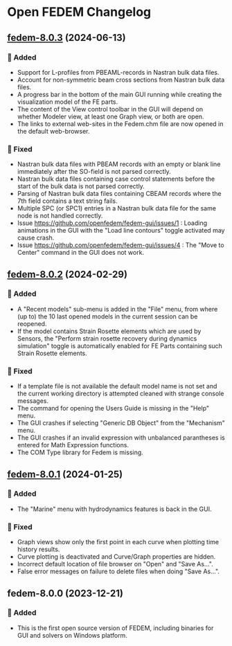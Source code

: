 <!---
  SPDX-FileCopyrightText: 2023 SAP SE

  SPDX-License-Identifier: Apache-2.0

  This file is part of FEDEM - https://openfedem.org
--->

# Open FEDEM Changelog

## [fedem-8.0.3] (2024-06-13)

### :rocket: Added

- Support for L-profiles from PBEAML-records in Nastran bulk data files.
- Account for non-symmetric beam cross sections from Nastran bulk data files.
- A progress bar in the bottom of the main GUI running while creating
  the visualization model of the FE parts.
- The content of the View control toolbar in the GUI will depend on whether
  Modeler view, at least one Graph view, or both are open.
- The links to external web-sites in the Fedem.chm file are now opened
  in the default web-browser.

### :bug: Fixed

- Nastran bulk data files with PBEAM records with an empty or blank line
  immediately after the SO-field is not parsed correctly.
- Nastran bulk data files containing case control statements before the start
  of the bulk data is not parsed correctly.
- Parsing of Nastran bulk data files containing CBEAM records where the 7th
  field contains a text string fails.
- Multiple SPC (or SPC1) entries in a Nastran bulk data file for the same node
  is not handled correctly.
- Issue https://github.com/openfedem/fedem-gui/issues/1 :
  Loading animations in the GUI with the "Load line contours" toggle activated
  may cause crash.
- Issue https://github.com/openfedem/fedem-gui/issues/4 :
  The "Move to Center" command in the GUI does not work.

## [fedem-8.0.2] (2024-02-29)

### :rocket: Added

- A "Recent models" sub-menu is added in the "File" menu, from where (up to)
  the 10 last opened models in the current session can be reopened.
- If the model contains Strain Rosette elements which are used by Sensors,
  the "Perform strain rosette recovery during dynamics simulation" toggle
  is automatically enabled for FE Parts containing such Strain Rosette elements.

### :bug: Fixed

- If a template file is not available the default model name is not set and the
  current working directory is attempted cleaned with strange console messages.
- The command for opening the Users Guide is missing in the "Help" menu.
- The GUI crashes if selecting "Generic DB Object" from the "Mechanism" menu.
- The GUI crashes if an invalid expression with unbalanced parantheses
  is entered for Math Expression functions.
- The COM Type library for Fedem is missing.

## [fedem-8.0.1] (2024-01-25)

### :rocket: Added

- The "Marine" menu with hydrodynamics features is back in the GUI.

### :bug: Fixed

- Graph views show only the first point in each curve when plotting
  time history results.
- Curve plotting is deactivated and Curve/Graph properties are hidden.
- Incorrect default location of file browser on "Open" and "Save As...".
- False error messages on failure to delete files when doing "Save As...".

## fedem-8.0.0 (2023-12-21)

### :rocket: Added

- This is the first open source version of FEDEM,
  including binaries for GUI and solvers on Windows platform.

[fedem-8.0.1]: https://github.com/openfedem/fedem-gui/compare/fedem-8.0.0...fedem-8.0.1
[fedem-8.0.2]: https://github.com/openfedem/fedem-gui/compare/fedem-8.0.1...fedem-8.0.2
[fedem-8.0.3]: https://github.com/openfedem/fedem-gui/compare/fedem-8.0.2...fedem-8.0.3
[fedem-8.0.4]: https://github.com/openfedem/fedem-gui/compare/fedem-8.0.3...fedem-8.0.4

